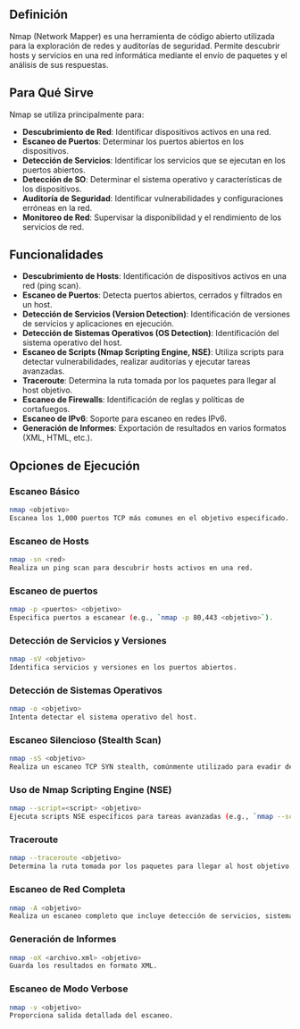 ## Definición
Nmap (Network Mapper) es una herramienta de código abierto utilizada para la exploración de redes y auditorías de seguridad. Permite descubrir hosts y servicios en una red informática mediante el envío de paquetes y el análisis de sus respuestas.

## Para Qué Sirve
Nmap se utiliza principalmente para:
- **Descubrimiento de Red**: Identificar dispositivos activos en una red.
- **Escaneo de Puertos**: Determinar los puertos abiertos en los dispositivos.
- **Detección de Servicios**: Identificar los servicios que se ejecutan en los puertos abiertos.
- **Detección de SO**: Determinar el sistema operativo y características de los dispositivos.
- **Auditoría de Seguridad**: Identificar vulnerabilidades y configuraciones erróneas en la red.
- **Monitoreo de Red**: Supervisar la disponibilidad y el rendimiento de los servicios de red.

## Funcionalidades
- **Descubrimiento de Hosts**: Identificación de dispositivos activos en una red (ping scan).
- **Escaneo de Puertos**: Detecta puertos abiertos, cerrados y filtrados en un host.
- **Detección de Servicios (Version Detection)**: Identificación de versiones de servicios y aplicaciones en ejecución.
- **Detección de Sistemas Operativos (OS Detection)**: Identificación del sistema operativo del host.
- **Escaneo de Scripts (Nmap Scripting Engine, NSE)**: Utiliza scripts para detectar vulnerabilidades, realizar auditorías y ejecutar tareas avanzadas.
- **Traceroute**: Determina la ruta tomada por los paquetes para llegar al host objetivo.
- **Escaneo de Firewalls**: Identificación de reglas y políticas de cortafuegos.
- **Escaneo de IPv6**: Soporte para escaneo en redes IPv6.
- **Generación de Informes**: Exportación de resultados en varios formatos (XML, HTML, etc.).

## Opciones de Ejecución
### Escaneo Básico
```sh
nmap <objetivo>
Escanea los 1,000 puertos TCP más comunes en el objetivo especificado.
```

### Escaneo de Hosts

```sh
nmap -sn <red>
Realiza un ping scan para descubrir hosts activos en una red.
```

### Escaneo de puertos
```sh
nmap -p <puertos> <objetivo>
Especifica puertos a escanear (e.g., `nmap -p 80,443 <objetivo>`).
```

### Detección de Servicios y Versiones
```sh
nmap -sV <objetivo>
Identifica servicios y versiones en los puertos abiertos.
```

### Detección de Sistemas Operativos
```sh 
nmap -o <objetivo>
Intenta detectar el sistema operativo del host.
```

### Escaneo Silencioso (Stealth Scan)
```sh
nmap -sS <objetivo>
Realiza un escaneo TCP SYN stealth, comúnmente utilizado para evadir detección.
```

### Uso de Nmap Scripting Engine (NSE)
```sh
nmap --script=<script> <objetivo>
Ejecuta scripts NSE específicos para tareas avanzadas (e.g., `nmap --script=vuln <objetivo>`).
```

### Traceroute
```sh
nmap --traceroute <objetivo>
Determina la ruta tomada por los paquetes para llegar al host objetivo.
```

### Escaneo de Red Completa
```sh
nmap -A <objetivo>
Realiza un escaneo completo que incluye detección de servicios, sistema operativo, scripts y traceroute.
```

### Generación de Informes
```sh
nmap -oX <archivo.xml> <objetivo>
Guarda los resultados en formato XML.
```

### Escaneo de Modo Verbose
```sh
nmap -v <objetivo>
Proporciona salida detallada del escaneo.
```
